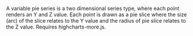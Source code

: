 A variable pie series is a two dimensional series type, where each point
renders an Y and Z value.  Each point is drawn as a pie slice where the
size (arc) of the slice relates to the Y value and the radius of pie
slice relates to the Z value. Requires highcharts-more.js.
